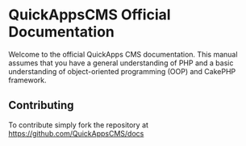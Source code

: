 QuickAppsCMS Official Documentation
===================================

Welcome to the official QuickApps CMS documentation.
This manual assumes that you have a general understanding of PHP and a basic
understanding of object-oriented programming (OOP) and CakePHP framework.

## Contributing

To contribute simply fork the repository at https://github.com/QuickAppsCMS/docs